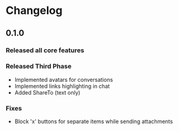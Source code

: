 # Changelog

## 0.1.0

### Released all core features

### Released Third Phase

- Implemented avatars for conversations
- Implemented links highlighting in chat
- Added ShareTo (text only)

### Fixes

- Block 'x' buttons for separate items while sending attachments